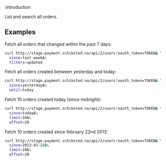 :introduction

List and search all orders.

## Examples

Fetch all orders that changed within the past 7 days:

```sh
curl http://stage.payment.schibsted.no/api/2/users?oauth_token=TOKEN& \
  since=last week&\
  filters=updated
```

Fetch all orders created between yesterday and today:

```sh
curl http://stage.payment.schibsted.no/api/2/users?oauth_token=TOKEN& \
  since=yesterday&\
  until=today
```

Fetch 10 orders created today (since midnight):

```sh
curl http://stage.payment.schibsted.no/api/2/users?oauth_token=TOKEN& \
  since=today&\
  limit=10&\
  offset=20
```

Fetch 10 orders created since february 22nd 2013:

```sh
curl http://stage.payment.schibsted.no/api/2/users?oauth_token=TOKEN& \
  since=2013-02-22&\
  limit=10&\
  offset=20
```
